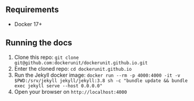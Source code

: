 ## Requirements
- Docker 17+

## Running the docs
1. Clone this repo: `git clone git@github.com:dockerunit/dockerunit.github.io.git`
2. Enter the cloned repo: `cd dockerunit.github.io`
3. Run the Jekyll docker image: `docker run --rm -p 4000:4000 -it -v $PWD:/srv/jekyll jekyll/jekyll:3.8 sh -c "bundle update && bundle exec jekyll serve --host 0.0.0.0"`
4. Open your browser on `http://localhost:4000`



